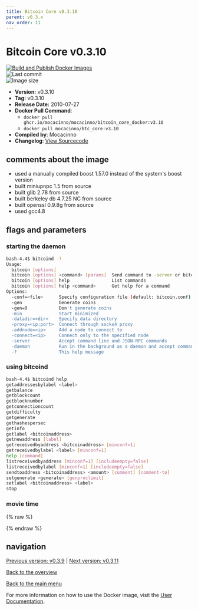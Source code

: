 ```yaml
---
title: Bitcoin Core v0.3.10
parent: v0.3.x
nav_order: 11
---
```


# Bitcoin Core v0.3.10

[![Build and Publish Docker Images](https://github.com/mocacinno/bitcoin_core_docker/actions/workflows/build-and-publish.yml/badge.svg?branch=v3.10)](https://github.com/mocacinno/bitcoin_core_docker/actions/workflows/build-and-publish.yml)  
![Last commit](https://badgen.net/github/last-commit/mocacinno/bitcoin_core_docker/v3.10)  
![Image size](https://badgen.net/docker/size/mocacinno/btc_core/v3.10?color=green)  

- **Version:** v0.3.10
- **Tag:** v0.3.10
- **Release Date:** 2010-07-27
- **Docker Pull Command**:
  - `docker pull ghcr.io/mocacinno/mocacinno/bitcoin_core_docker:v3.10`
  - `docker pull mocacinno/btc_core:v3.10`
- **Compiled by**: Mocacinno
- **Changelog**: [View Sourcecode](https://github.com/bitcoin/bitcoin/tree/v0.3.10)

## comments about the image

- used a manually compiled boost 1.57.0 instead of the system's boost version
- built miniupnpc 1.5 from source
- built glib 2.78 from source
- built berkeley db 4.7.25 NC from source
- built openssl 0.9.8g from source
- used gcc4.8

## flags and parameters

### starting the daemon

```bash
bash-4.4$ bitcoind -?
Usage:
  bitcoin [options]
  bitcoin [options] <command> [params]  Send command to -server or bitcoind
  bitcoin [options] help                List commands
  bitcoin [options] help <command>      Get help for a command
Options:
  -conf=<file>      Specify configuration file (default: bitcoin.conf)
  -gen              Generate coins
  -gen=0            Don't generate coins
  -min              Start minimized
  -datadir=<dir>    Specify data directory
  -proxy=<ip:port>  Connect through socks4 proxy
  -addnode=<ip>     Add a node to connect to
  -connect=<ip>     Connect only to the specified node
  -server           Accept command line and JSON-RPC commands
  -daemon           Run in the background as a daemon and accept commands
  -?                This help message
```

### using bitcoind

```bash
bash-4.4$ bitcoind help
getaddressesbylabel <label>
getbalance
getblockcount
getblocknumber
getconnectioncount
getdifficulty
getgenerate
gethashespersec
getinfo
getlabel <bitcoinaddress>
getnewaddress [label]
getreceivedbyaddress <bitcoinaddress> [minconf=1]
getreceivedbylabel <label> [minconf=1]
help [command]
listreceivedbyaddress [minconf=1] [includeempty=false]
listreceivedbylabel [minconf=1] [includeempty=false]
sendtoaddress <bitcoinaddress> <amount> [comment] [comment-to]
setgenerate <generate> [genproclimit]
setlabel <bitcoinaddress> <label>
stop
```

### movie time

{% raw %}
<link rel="stylesheet" href="https://mocacinno.com/asciinema-player.css">
   <div id="fullnode"></div>
   <script src="https://mocacinno.com/asciinema-player.min.js"></script>
   <script>
      AsciinemaPlayer.create('./casts/v0.3.10.cast', document.getElementById('fullnode'));
   </script>
{% endraw %}

## navigation

[Previous version: v0.3.9](./v3.9.md) | [Next version: v0.3.11](./v3.11.md)

[Back to the overview](./)

[Back to the main menu](../)

For more information on how to use the Docker image, visit the [User Documentation](../userdocs/).
